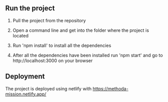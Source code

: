 ## Run the project

1. Pull the project from the repository

2. Open a command line and get into the folder where the project is located

3. Run 'npm install' to install all the dependencies

4. After all the dependencies have been installed run 'npm start' and go to http://localhost:3000 on your browser

## Deployment

The project is deployed using netlify with https://methoda-mission.netlify.app/
